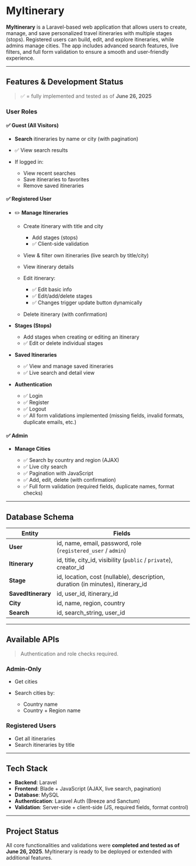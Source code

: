 # MyItinerary

**MyItinerary** is a Laravel-based web application that allows users to create, manage, and save personalized travel itineraries with multiple stages (stops). Registered users can build, edit, and explore itineraries, while admins manage cities. The app includes advanced search features, live filters, and full form validation to ensure a smooth and user-friendly experience.

---

## Features & Development Status

> ✅ = fully implemented and tested as of **June 26, 2025**

### User Roles

#### ✅ Guest (All Visitors)

* **Search** itineraries by name or city (with pagination)
* ✅ View search results
* If logged in:

  * View recent searches
  * Save itineraries to favorites
  * Remove saved itineraries

#### ✅ Registered User

* ✏️ **Manage Itineraries**

  * Create itinerary with title and city

    * Add stages (stops)
    * ✅ Client-side validation
  * View & filter own itineraries (live search by title/city)
  * View itinerary details
  * Edit itinerary:

    * ✅ Edit basic info
    * ✅ Edit/add/delete stages
    * ✅ Changes trigger update button dynamically
  * Delete itinerary (with confirmation)
* **Stages (Stops)**

  * Add stages when creating or editing an itinerary
  * ✅ Edit or delete individual stages
* **Saved Itineraries**

  * ✅ View and manage saved itineraries
  * ✅ Live search and detail view
* **Authentication**

  * ✅ Login
  * ✅ Register
  * ✅ Logout
  * ✅ All form validations implemented (missing fields, invalid formats, duplicate emails, etc.)

#### ✅ Admin

* **Manage Cities**

  * ✅ Search by country and region (AJAX)
  * ✅ Live city search
  * ✅ Pagination with JavaScript
  * ✅ Add, edit, delete (with confirmation)
  * ✅ Full form validation (required fields, duplicate names, format checks)

---

## Database Schema

| Entity             | Fields                                                                           |
| ------------------ | -------------------------------------------------------------------------------- |
| **User**           | id, name, email, password, role (`registered_user` / `admin`)                    |
| **Itinerary**      | id, title, city\_id, visibility (`public` / `private`), creator\_id              |
| **Stage**          | id, location, cost (nullable), description, duration (in minutes), itinerary\_id |
| **SavedItinerary** | id, user\_id, itinerary\_id                                                      |
| **City**           | id, name, region, country                                                        |
| **Search**         | id, search\_string, user\_id                                                     |

---

## Available APIs

> Authentication and role checks required.

### Admin-Only

* Get cities
* Search cities by:

  * Country name
  * Country + Region name

### Registered Users

* Get all itineraries
* Search itineraries by title

---

## Tech Stack

* **Backend**: Laravel
* **Frontend**: Blade + JavaScript (AJAX, live search, pagination)
* **Database**: MySQL
* **Authentication**: Laravel Auth (Breeze and Sanctum)
* **Validation**: Server-side + client-side (JS, required fields, format control)

---

## Project Status

All core functionalities and validations were **completed and tested as of June 26, 2025**.
MyItinerary is ready to be deployed or extended with additional features.